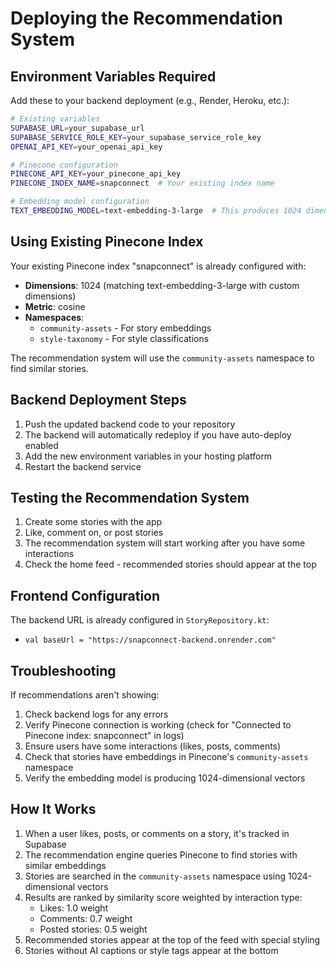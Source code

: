 # Deploying the Recommendation System

## Environment Variables Required

Add these to your backend deployment (e.g., Render, Heroku, etc.):

```bash
# Existing variables
SUPABASE_URL=your_supabase_url
SUPABASE_SERVICE_ROLE_KEY=your_supabase_service_role_key
OPENAI_API_KEY=your_openai_api_key

# Pinecone configuration
PINECONE_API_KEY=your_pinecone_api_key
PINECONE_INDEX_NAME=snapconnect  # Your existing index name

# Embedding model configuration
TEXT_EMBEDDING_MODEL=text-embedding-3-large  # This produces 1024 dimensions (custom)
```

## Using Existing Pinecone Index

Your existing Pinecone index "snapconnect" is already configured with:
- **Dimensions**: 1024 (matching text-embedding-3-large with custom dimensions)
- **Metric**: cosine
- **Namespaces**: 
  - `community-assets` - For story embeddings
  - `style-taxonomy` - For style classifications

The recommendation system will use the `community-assets` namespace to find similar stories.

## Backend Deployment Steps

1. Push the updated backend code to your repository
2. The backend will automatically redeploy if you have auto-deploy enabled
3. Add the new environment variables in your hosting platform
4. Restart the backend service

## Testing the Recommendation System

1. Create some stories with the app
2. Like, comment on, or post stories
3. The recommendation system will start working after you have some interactions
4. Check the home feed - recommended stories should appear at the top

## Frontend Configuration

The backend URL is already configured in `StoryRepository.kt`:
- `val baseUrl = "https://snapconnect-backend.onrender.com"`

## Troubleshooting

If recommendations aren't showing:
1. Check backend logs for any errors
2. Verify Pinecone connection is working (check for "Connected to Pinecone index: snapconnect" in logs)
3. Ensure users have some interactions (likes, posts, comments)
4. Check that stories have embeddings in Pinecone's `community-assets` namespace
5. Verify the embedding model is producing 1024-dimensional vectors

## How It Works

1. When a user likes, posts, or comments on a story, it's tracked in Supabase
2. The recommendation engine queries Pinecone to find stories with similar embeddings
3. Stories are searched in the `community-assets` namespace using 1024-dimensional vectors
4. Results are ranked by similarity score weighted by interaction type:
   - Likes: 1.0 weight
   - Comments: 0.7 weight  
   - Posted stories: 0.5 weight
5. Recommended stories appear at the top of the feed with special styling
6. Stories without AI captions or style tags appear at the bottom 
